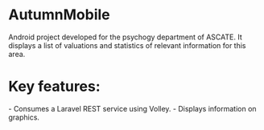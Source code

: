 # AutumnMobile
Android project developed for the psychogy department of ASCATE. It displays a list of valuations and statistics of relevant information for this area.

<h1>Key features:</h1>
  - Consumes a Laravel REST service using Volley.
  - Displays information on graphics.
